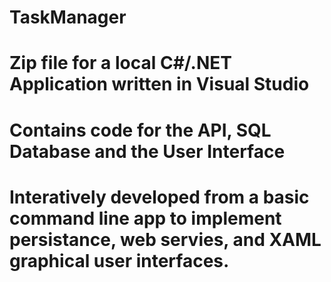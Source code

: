 # TaskManager
# Zip file for a local C#/.NET Application written in Visual Studio
# Contains code for the API, SQL Database and the User Interface
# Interatively developed from a basic command line app to implement persistance, web servies, and XAML graphical user interfaces.
